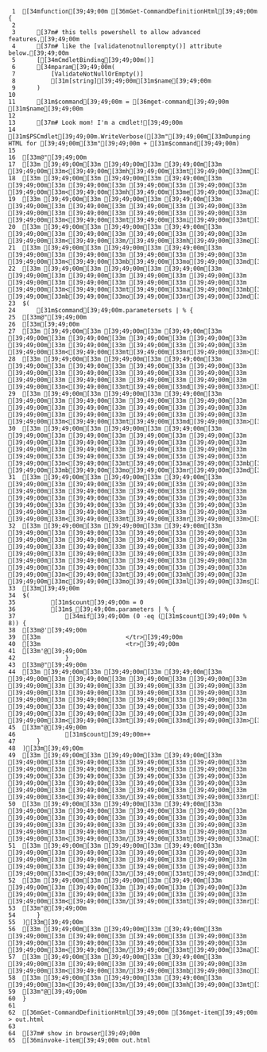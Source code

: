      1	[34mfunction[39;49;00m [36mGet-CommandDefinitionHtml[39;49;00m {
     2
     3	    [37m# this tells powershell to allow advanced features,[39;49;00m
     4	    [37m# like the [validatenotnullorempty()] attribute below.[39;49;00m
     5	    [[34mCmdletBinding[39;49;00m()]
     6	    [34mparam[39;49;00m(
     7	        [ValidateNotNullOrEmpty()]
     8	        [31m[string][39;49;00m[31m$name[39;49;00m
     9	    )
    10
    11	    [31m$command[39;49;00m = [36mget-command[39;49;00m [31m$name[39;49;00m
    12
    13	    [37m# Look mom! I'm a cmdlet![39;49;00m
    14	    [31m$PSCmdlet[39;49;00m.WriteVerbose([33m"[39;49;00m[33mDumping HTML for [39;49;00m[33m"[39;49;00m + [31m$command[39;49;00m)
    15
    16	[33m@"[39;49;00m
    17	[33m [39;49;00m[33m [39;49;00m[33m [39;49;00m[33m [39;49;00m[33m<[39;49;00m[33mh[39;49;00m[33mt[39;49;00m[33mm[39;49;00m[33ml[39;49;00m[33m>[39;49;00m[33m[39;49;00m
    18	[33m [39;49;00m[33m [39;49;00m[33m [39;49;00m[33m [39;49;00m[33m [39;49;00m[33m [39;49;00m[33m [39;49;00m[33m [39;49;00m[33m<[39;49;00m[33mh[39;49;00m[33me[39;49;00m[33ma[39;49;00m[33md[39;49;00m[33m>[39;49;00m[33m[39;49;00m
    19	[33m [39;49;00m[33m [39;49;00m[33m [39;49;00m[33m [39;49;00m[33m [39;49;00m[33m [39;49;00m[33m [39;49;00m[33m [39;49;00m[33m [39;49;00m[33m [39;49;00m[33m [39;49;00m[33m [39;49;00m[33m<[39;49;00m[33mt[39;49;00m[33mi[39;49;00m[33mt[39;49;00m[33ml[39;49;00m[33me[39;49;00m[33m>[39;49;00m$([31m$command[39;49;00m.name)[33m<[39;49;00m[33m/[39;49;00m[33mt[39;49;00m[33mi[39;49;00m[33mt[39;49;00m[33ml[39;49;00m[33me[39;49;00m[33m>[39;49;00m[33m[39;49;00m
    20	[33m [39;49;00m[33m [39;49;00m[33m [39;49;00m[33m [39;49;00m[33m [39;49;00m[33m [39;49;00m[33m [39;49;00m[33m [39;49;00m[33m<[39;49;00m[33m/[39;49;00m[33mh[39;49;00m[33me[39;49;00m[33ma[39;49;00m[33md[39;49;00m[33m>[39;49;00m[33m[39;49;00m
    21	[33m [39;49;00m[33m [39;49;00m[33m [39;49;00m[33m [39;49;00m[33m [39;49;00m[33m [39;49;00m[33m [39;49;00m[33m [39;49;00m[33m<[39;49;00m[33mb[39;49;00m[33mo[39;49;00m[33md[39;49;00m[33my[39;49;00m[33m>[39;49;00m[33m[39;49;00m
    22	[33m [39;49;00m[33m [39;49;00m[33m [39;49;00m[33m [39;49;00m[33m [39;49;00m[33m [39;49;00m[33m [39;49;00m[33m [39;49;00m[33m [39;49;00m[33m [39;49;00m[33m [39;49;00m[33m [39;49;00m[33m<[39;49;00m[33mt[39;49;00m[33ma[39;49;00m[33mb[39;49;00m[33ml[39;49;00m[33me[39;49;00m[33m [39;49;00m[33mb[39;49;00m[33mo[39;49;00m[33mr[39;49;00m[33md[39;49;00m[33me[39;49;00m[33mr[39;49;00m[33m=[39;49;00m[33m"[39;49;00m[33m1[39;49;00m[33m"[39;49;00m[33m>[39;49;00m[33m[39;49;00m
    23	$(
    24	    [31m$command[39;49;00m.parametersets | % {
    25	[33m@"[39;49;00m
    26	[33m[39;49;00m
    27	[33m [39;49;00m[33m [39;49;00m[33m [39;49;00m[33m [39;49;00m[33m [39;49;00m[33m [39;49;00m[33m [39;49;00m[33m [39;49;00m[33m [39;49;00m[33m [39;49;00m[33m [39;49;00m[33m [39;49;00m[33m<[39;49;00m[33mt[39;49;00m[33mr[39;49;00m[33m>[39;49;00m[33m[39;49;00m
    28	[33m [39;49;00m[33m [39;49;00m[33m [39;49;00m[33m [39;49;00m[33m [39;49;00m[33m [39;49;00m[33m [39;49;00m[33m [39;49;00m[33m [39;49;00m[33m [39;49;00m[33m [39;49;00m[33m [39;49;00m[33m [39;49;00m[33m [39;49;00m[33m [39;49;00m[33m [39;49;00m[33m<[39;49;00m[33mt[39;49;00m[33md[39;49;00m[33m>[39;49;00m$([31m$_[39;49;00m.name)[33m<[39;49;00m[33m/[39;49;00m[33mt[39;49;00m[33md[39;49;00m[33m>[39;49;00m[33m[39;49;00m
    29	[33m [39;49;00m[33m [39;49;00m[33m [39;49;00m[33m [39;49;00m[33m [39;49;00m[33m [39;49;00m[33m [39;49;00m[33m [39;49;00m[33m [39;49;00m[33m [39;49;00m[33m [39;49;00m[33m [39;49;00m[33m [39;49;00m[33m [39;49;00m[33m [39;49;00m[33m [39;49;00m[33m<[39;49;00m[33mt[39;49;00m[33md[39;49;00m[33m>[39;49;00m[33m[39;49;00m
    30	[33m [39;49;00m[33m [39;49;00m[33m [39;49;00m[33m [39;49;00m[33m [39;49;00m[33m [39;49;00m[33m [39;49;00m[33m [39;49;00m[33m [39;49;00m[33m [39;49;00m[33m [39;49;00m[33m [39;49;00m[33m [39;49;00m[33m [39;49;00m[33m [39;49;00m[33m [39;49;00m[33m [39;49;00m[33m [39;49;00m[33m [39;49;00m[33m [39;49;00m[33m<[39;49;00m[33mt[39;49;00m[33ma[39;49;00m[33mb[39;49;00m[33ml[39;49;00m[33me[39;49;00m[33m [39;49;00m[33mb[39;49;00m[33mo[39;49;00m[33mr[39;49;00m[33md[39;49;00m[33me[39;49;00m[33mr[39;49;00m[33m=[39;49;00m[33m"[39;49;00m[33m1[39;49;00m[33m"[39;49;00m[33m>[39;49;00m[33m[39;49;00m
    31	[33m [39;49;00m[33m [39;49;00m[33m [39;49;00m[33m [39;49;00m[33m [39;49;00m[33m [39;49;00m[33m [39;49;00m[33m [39;49;00m[33m [39;49;00m[33m [39;49;00m[33m [39;49;00m[33m [39;49;00m[33m [39;49;00m[33m [39;49;00m[33m [39;49;00m[33m [39;49;00m[33m [39;49;00m[33m [39;49;00m[33m [39;49;00m[33m [39;49;00m[33m [39;49;00m[33m [39;49;00m[33m [39;49;00m[33m [39;49;00m[33m<[39;49;00m[33mt[39;49;00m[33mr[39;49;00m[33m>[39;49;00m[33m[39;49;00m
    32	[33m [39;49;00m[33m [39;49;00m[33m [39;49;00m[33m [39;49;00m[33m [39;49;00m[33m [39;49;00m[33m [39;49;00m[33m [39;49;00m[33m [39;49;00m[33m [39;49;00m[33m [39;49;00m[33m [39;49;00m[33m [39;49;00m[33m [39;49;00m[33m [39;49;00m[33m [39;49;00m[33m [39;49;00m[33m [39;49;00m[33m [39;49;00m[33m [39;49;00m[33m [39;49;00m[33m [39;49;00m[33m [39;49;00m[33m [39;49;00m[33m [39;49;00m[33m [39;49;00m[33m [39;49;00m[33m [39;49;00m[33m<[39;49;00m[33mt[39;49;00m[33mh[39;49;00m[33m [39;49;00m[33mc[39;49;00m[33mo[39;49;00m[33ml[39;49;00m[33ms[39;49;00m[33mp[39;49;00m[33ma[39;49;00m[33mn[39;49;00m[33m=[39;49;00m[33m"[39;49;00m[33m8[39;49;00m[33m"[39;49;00m[33m>[39;49;00m[33mP[39;49;00m[33ma[39;49;00m[33mr[39;49;00m[33ma[39;49;00m[33mm[39;49;00m[33me[39;49;00m[33mt[39;49;00m[33me[39;49;00m[33mr[39;49;00m[33ms[39;49;00m[33m<[39;49;00m[33m/[39;49;00m[33mt[39;49;00m[33mh[39;49;00m[33m>[39;49;00m[33m[39;49;00m
    33	[33m[39;49;00m
    34	$(
    35	        [31m$count[39;49;00m = 0
    36	        [31m$_[39;49;00m.parameters | % {
    37	            [34mif[39;49;00m (0 -eq ([31m$count[39;49;00m % 8)) {
    38	[33m@'[39;49;00m
    39	[33m                        </tr>[39;49;00m
    40	[33m                        <tr>[39;49;00m
    41	[33m'@[39;49;00m
    42	            }
    43	[33m@"[39;49;00m
    44	[33m [39;49;00m[33m [39;49;00m[33m [39;49;00m[33m [39;49;00m[33m [39;49;00m[33m [39;49;00m[33m [39;49;00m[33m [39;49;00m[33m [39;49;00m[33m [39;49;00m[33m [39;49;00m[33m [39;49;00m[33m [39;49;00m[33m [39;49;00m[33m [39;49;00m[33m [39;49;00m[33m [39;49;00m[33m [39;49;00m[33m [39;49;00m[33m [39;49;00m[33m [39;49;00m[33m [39;49;00m[33m [39;49;00m[33m [39;49;00m[33m [39;49;00m[33m [39;49;00m[33m [39;49;00m[33m [39;49;00m[33m<[39;49;00m[33mt[39;49;00m[33md[39;49;00m[33m>[39;49;00m$([31m$_[39;49;00m.name)[33m<[39;49;00m[33m/[39;49;00m[33mt[39;49;00m[33md[39;49;00m[33m>[39;49;00m[33m[39;49;00m
    45	[33m"@[39;49;00m
    46	            [31m$count[39;49;00m++
    47	    }
    48	)[33m[39;49;00m
    49	[33m [39;49;00m[33m [39;49;00m[33m [39;49;00m[33m [39;49;00m[33m [39;49;00m[33m [39;49;00m[33m [39;49;00m[33m [39;49;00m[33m [39;49;00m[33m [39;49;00m[33m [39;49;00m[33m [39;49;00m[33m [39;49;00m[33m [39;49;00m[33m [39;49;00m[33m [39;49;00m[33m [39;49;00m[33m [39;49;00m[33m [39;49;00m[33m [39;49;00m[33m [39;49;00m[33m [39;49;00m[33m [39;49;00m[33m [39;49;00m[33m<[39;49;00m[33m/[39;49;00m[33mt[39;49;00m[33mr[39;49;00m[33m>[39;49;00m[33m[39;49;00m
    50	[33m [39;49;00m[33m [39;49;00m[33m [39;49;00m[33m [39;49;00m[33m [39;49;00m[33m [39;49;00m[33m [39;49;00m[33m [39;49;00m[33m [39;49;00m[33m [39;49;00m[33m [39;49;00m[33m [39;49;00m[33m [39;49;00m[33m [39;49;00m[33m [39;49;00m[33m [39;49;00m[33m [39;49;00m[33m [39;49;00m[33m [39;49;00m[33m [39;49;00m[33m<[39;49;00m[33m/[39;49;00m[33mt[39;49;00m[33ma[39;49;00m[33mb[39;49;00m[33ml[39;49;00m[33me[39;49;00m[33m>[39;49;00m[33m[39;49;00m
    51	[33m [39;49;00m[33m [39;49;00m[33m [39;49;00m[33m [39;49;00m[33m [39;49;00m[33m [39;49;00m[33m [39;49;00m[33m [39;49;00m[33m [39;49;00m[33m [39;49;00m[33m [39;49;00m[33m [39;49;00m[33m [39;49;00m[33m [39;49;00m[33m [39;49;00m[33m [39;49;00m[33m<[39;49;00m[33m/[39;49;00m[33mt[39;49;00m[33md[39;49;00m[33m>[39;49;00m[33m[39;49;00m
    52	[33m [39;49;00m[33m [39;49;00m[33m [39;49;00m[33m [39;49;00m[33m [39;49;00m[33m [39;49;00m[33m [39;49;00m[33m [39;49;00m[33m [39;49;00m[33m [39;49;00m[33m [39;49;00m[33m [39;49;00m[33m<[39;49;00m[33m/[39;49;00m[33mt[39;49;00m[33mr[39;49;00m[33m>[39;49;00m[33m[39;49;00m
    53	[33m"@[39;49;00m
    54	    }
    55	)[33m[39;49;00m
    56	[33m [39;49;00m[33m [39;49;00m[33m [39;49;00m[33m [39;49;00m[33m [39;49;00m[33m [39;49;00m[33m [39;49;00m[33m [39;49;00m[33m [39;49;00m[33m [39;49;00m[33m [39;49;00m[33m [39;49;00m[33m<[39;49;00m[33m/[39;49;00m[33mt[39;49;00m[33ma[39;49;00m[33mb[39;49;00m[33ml[39;49;00m[33me[39;49;00m[33m>[39;49;00m[33m[39;49;00m
    57	[33m [39;49;00m[33m [39;49;00m[33m [39;49;00m[33m [39;49;00m[33m [39;49;00m[33m [39;49;00m[33m [39;49;00m[33m [39;49;00m[33m<[39;49;00m[33m/[39;49;00m[33mb[39;49;00m[33mo[39;49;00m[33md[39;49;00m[33my[39;49;00m[33m>[39;49;00m[33m[39;49;00m
    58	[33m [39;49;00m[33m [39;49;00m[33m [39;49;00m[33m [39;49;00m[33m<[39;49;00m[33m/[39;49;00m[33mh[39;49;00m[33mt[39;49;00m[33mm[39;49;00m[33ml[39;49;00m[33m>[39;49;00m[33m[39;49;00m
    59	[33m"@[39;49;00m
    60	}
    61
    62	[36mGet-CommandDefinitionHtml[39;49;00m [36mget-item[39;49;00m > out.html
    63
    64	[37m# show in browser[39;49;00m
    65	[36minvoke-item[39;49;00m out.html
